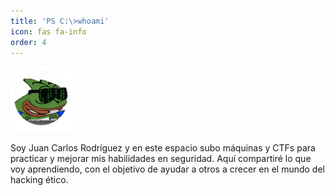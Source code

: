 ```yaml
---
title: 'PS C:\>whoami'
icon: fas fa-info
order: 4
---
```


<img src="/assets/avatar.png" alt="img" width="100px">

Soy Juan Carlos Rodríguez y en este espacio subo máquinas y CTFs para practicar y mejorar mis habilidades en seguridad. Aquí compartiré lo que voy aprendiendo, con el objetivo de ayudar a otros a crecer en el mundo del hacking ético.

